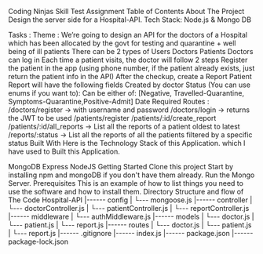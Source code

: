 Coding Ninjas Skill Test Assignment
Table of Contents
About The Project
Design the server side for a Hospital-API. Tech Stack: Node.js & Mongo DB

Tasks :
Theme :
We’re going to design an API for the doctors of a Hospital which has been allocated by the govt for testing and quarantine + well being of ill patients
There can be 2 types of Users
Doctors
Patients
Doctors can log in
Each time a patient visits, the doctor will follow 2 steps
Register the patient in the app (using phone number, if the patient already exists, just return the patient info in the API)
After the checkup, create a Report
Patient Report will have the following fields
Created by doctor
Status (You can use enums if you want to):
Can be either of: [Negative, Travelled-Quarantine, Symptoms-Quarantine,Positive-Admit]
Date
Required Routes :
/doctors/register → with username and password
/doctors/login → returns the JWT to be used
/patients/register
/patients/:id/create_report
/patients/:id/all_reports → List all the reports of a patient oldest to latest
/reports/:status → List all the reports of all the patients filtered by a specific status
Built With
Here is the Technology Stack of this Application. which I have used to Built this Application.

MongoDB
Express
NodeJS
Getting Started
Clone this project
Start by installing npm and mongoDB if you don't have them already.
Run the Mongo Server.
Prerequisites
This is an example of how to list things you need to use the software and how to install them.
Directory Structure and flow of The Code
Hospital-API
    |------ config
    |         └--- mongoose.js
    |------ controller
    |         └--- doctorController.js
    |         └--- patientController.js
    |         └--- reportController.js
    |------ middleware
    |         └--- authMiddleware.js
    |------ models
    |         └--- doctor.js
    |         └--- patient.js
    |         └--- report.js
    |------ routes
    |         └--- doctor.js
    |         └--- patient.js
    |         └--- report.js
    |------ .gitignore
    |------ index.js
    |------ package.json
    |------ package-lock.json
